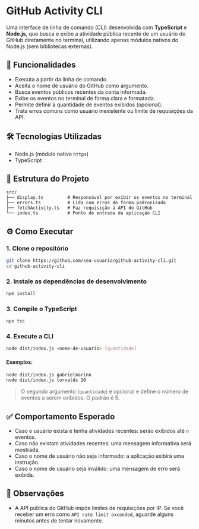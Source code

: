 # GitHub Activity CLI

Uma interface de linha de comando (CLI) desenvolvida com **TypeScript** e **Node.js**, que busca e exibe a atividade pública recente de um usuário do GitHub diretamente no terminal, utilizando apenas módulos nativos do Node.js (sem bibliotecas externas).

## 🚀 Funcionalidades

- Executa a partir da linha de comando.
- Aceita o nome de usuário do GitHub como argumento.
- Busca eventos públicos recentes da conta informada.
- Exibe os eventos no terminal de forma clara e formatada.
- Permite definir a quantidade de eventos exibidos (opcional).
- Trata erros comuns como usuário inexistente ou limite de requisições da API.

## 🛠️ Tecnologias Utilizadas

- Node.js (módulo nativo `https`)
- TypeScript

## 📁 Estrutura do Projeto

```
src/
├── display.ts         # Responsável por exibir os eventos no terminal
├── errors.ts          # Lida com erros de forma padronizada
├── fetchActivity.ts   # Faz requisição à API do GitHub
└── index.ts           # Ponto de entrada da aplicação CLI
```

## ⚙️ Como Executar

### 1. Clone o repositório

```bash
git clone https://github.com/seu-usuario/github-activity-cli.git
cd github-activity-cli
```

### 2. Instale as dependências de desenvolvimento

```bash
npm install
```

### 3. Compile o TypeScript

```bash
npx tsc
```

### 4. Execute a CLI

```bash
node dist/index.js <nome-de-usuario> [quantidade]
```

#### Exemplos:

```bash
node dist/index.js gabrielmarinn
node dist/index.js torvalds 10
```

> O segundo argumento (`quantidade`) é opcional e define o número de eventos a serem exibidos. O padrão é 5.

## ✅ Comportamento Esperado

- Caso o usuário exista e tenha atividades recentes: serão exibidos até `n` eventos.
- Caso não existam atividades recentes: uma mensagem informativa será mostrada.
- Caso o nome de usuário não seja informado: a aplicação exibirá uma instrução.
- Caso o nome de usuário seja inválido: uma mensagem de erro será exibida.

## 📌 Observações

- A API pública do GitHub impõe limites de requisições por IP. Se você receber um erro como `API rate limit exceeded`, aguarde alguns minutos antes de tentar novamente.
